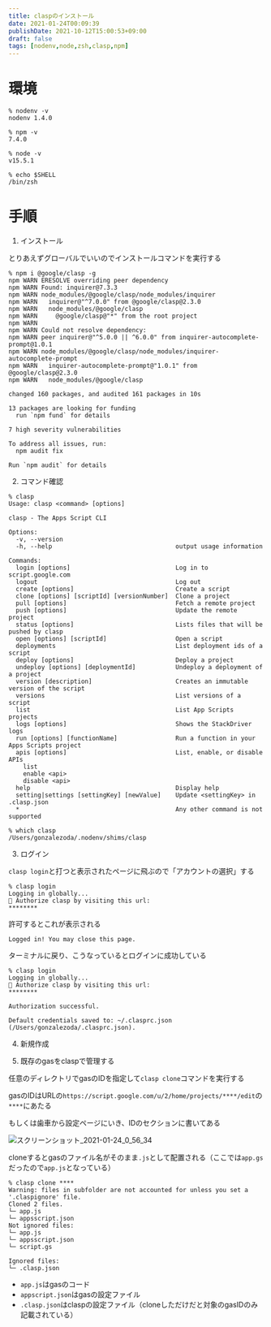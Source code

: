 ```yaml
---
title: claspのインストール
date: 2021-01-24T00:09:39
publishDate: 2021-10-12T15:00:53+09:00
draft: false
tags: [nodenv,node,zsh,clasp,npm]
---
```


# 環境
```
% nodenv -v
nodenv 1.4.0

% npm -v
7.4.0

% node -v
v15.5.1

% echo $SHELL
/bin/zsh
```

# 手順
1. インストール

とりあえずグローバルでいいのでインストールコマンドを実行する

```
% npm i @google/clasp -g
npm WARN ERESOLVE overriding peer dependency
npm WARN Found: inquirer@7.3.3
npm WARN node_modules/@google/clasp/node_modules/inquirer
npm WARN   inquirer@"^7.0.0" from @google/clasp@2.3.0
npm WARN   node_modules/@google/clasp
npm WARN     @google/clasp@"*" from the root project
npm WARN
npm WARN Could not resolve dependency:
npm WARN peer inquirer@"^5.0.0 || ^6.0.0" from inquirer-autocomplete-prompt@1.0.1
npm WARN node_modules/@google/clasp/node_modules/inquirer-autocomplete-prompt
npm WARN   inquirer-autocomplete-prompt@"1.0.1" from @google/clasp@2.3.0
npm WARN   node_modules/@google/clasp

changed 160 packages, and audited 161 packages in 10s

13 packages are looking for funding
  run `npm fund` for details

7 high severity vulnerabilities

To address all issues, run:
  npm audit fix

Run `npm audit` for details
```

2. コマンド確認
```
% clasp
Usage: clasp <command> [options]

clasp - The Apps Script CLI

Options:
  -v, --version
  -h, --help                                  output usage information

Commands:
  login [options]                             Log in to script.google.com
  logout                                      Log out
  create [options]                            Create a script
  clone [options] [scriptId] [versionNumber]  Clone a project
  pull [options]                              Fetch a remote project
  push [options]                              Update the remote project
  status [options]                            Lists files that will be pushed by clasp
  open [options] [scriptId]                   Open a script
  deployments                                 List deployment ids of a script
  deploy [options]                            Deploy a project
  undeploy [options] [deploymentId]           Undeploy a deployment of a project
  version [description]                       Creates an immutable version of the script
  versions                                    List versions of a script
  list                                        List App Scripts projects
  logs [options]                              Shows the StackDriver logs
  run [options] [functionName]                Run a function in your Apps Scripts project
  apis [options]                              List, enable, or disable APIs
    list
    enable <api>
    disable <api>
  help                                        Display help
  setting|settings [settingKey] [newValue]    Update <settingKey> in .clasp.json
  *                                           Any other command is not supported

% which clasp
/Users/gonzalezoda/.nodenv/shims/clasp
```

3. ログイン

`clasp login`と打つと表示されたページに飛ぶので「アカウントの選択」する
```
% clasp login
Logging in globally...
🔑 Authorize clasp by visiting this url:
********
```

許可するとこれが表示される
```
Logged in! You may close this page. 
```

ターミナルに戻り、こうなっているとログインに成功している
```
% clasp login
Logging in globally...
🔑 Authorize clasp by visiting this url:
********

Authorization successful.

Default credentials saved to: ~/.clasprc.json (/Users/gonzalezoda/.clasprc.json).
```

4. 新規作成


5. 既存のgasをclaspで管理する

任意のディレクトリでgasのIDを指定して`clasp clone`コマンドを実行する

gasのIDはURLの`https://script.google.com/u/2/home/projects/****/edit`の`****`にあたる

もしくは歯車から設定ページにいき、IDのセクションに書いてある

![スクリーンショット_2021-01-24_0_56_34](https://user-images.githubusercontent.com/14949022/105607008-b9ba0c00-5ddf-11eb-8f28-84f782f264f3.png)

cloneするとgasのファイル名がそのまま`.js`として配置される（ここでは`app.gs`だったので`app.js`となっている）

```
% clasp clone ****
Warning: files in subfolder are not accounted for unless you set a '.claspignore' file.
Cloned 2 files.
└─ app.js
└─ appsscript.json
Not ignored files:
└─ app.js
└─ appsscript.json
└─ script.gs

Ignored files:
└─ .clasp.json
```

- `app.js`はgasのコード
- `appscript.json`はgasの設定ファイル
- `.clasp.json`はclaspの設定ファイル（cloneしただけだと対象のgasIDのみ記載されている）
